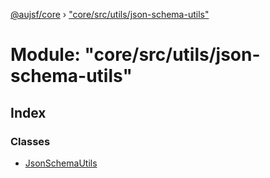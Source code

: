 [@aujsf/core](../README.md) › ["core/src/utils/json-schema-utils"](_core_src_utils_json_schema_utils_.md)

# Module: "core/src/utils/json-schema-utils"

## Index

### Classes

* [JsonSchemaUtils](../classes/_core_src_utils_json_schema_utils_.jsonschemautils.md)

